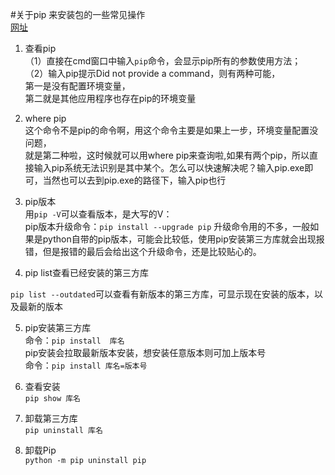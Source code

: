 #关于pip 来安装包的一些常见操作  
[网址]( https://blog.csdn.net/peiwang245/article/details/98317863)
1. 查看pip  
（1）直接在cmd窗口中输入`pip`命令，会显示pip所有的参数使用方法；  
（2）输入pip提示Did not provide a command，则有两种可能，  
第一是没有配置环境变量，  
第二就是其他应用程序也存在pip的环境变量  

2. where pip  
这个命令不是pip的命令啊，用这个命令主要是如果上一步，环境变量配置没问题，  
就是第二种啦，这时候就可以用where pip来查询啦,如果有两个pip，所以直接输入pip系统无法识别是其中某个。怎么可以快速解决呢？输入pip.exe即可，当然也可以去到pip.exe的路径下，输入pip也行  

3. pip版本  
用`pip -V`可以查看版本，是大写的V：  
pip版本升级命令：`pip install --upgrade pip`
升级命令用的不多，一般如果是python自带的pip版本，可能会比较低，使用pip安装第三方库就会出现报错，但是报错的最后会给出这个升级命令，还是比较贴心的。  

4. pip list查看已经安装的第三方库  

 `pip list --outdated`可以查看有新版本的第三方库，可显示现在安装的版本，以及最新的版本  

5. pip安装第三方库  
命令：`pip install  库名`  
pip安装会拉取最新版本安装，想安装任意版本则可加上版本号  
命令：`pip install 库名=版本号`  

6. 查看安装  
   `pip show 库名`  

7. 卸载第三方库  
   `pip uninstall 库名`  

8. 卸载Pip  
    `python -m pip uninstall pip`  
